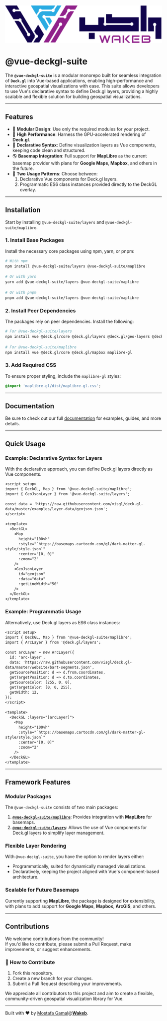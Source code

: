 <p align="center">
    <a href="https://wakeb.tech/" target="_blank">
      <img src="./docs/public/wakeb-logo-light-mode.png" alt="Wakeb Logo" height="120">
    </a>
</p>

# @vue-deckgl-suite

The **`@vue-deckgl-suite`** is a modular monorepo built for seamless integration of **`Deck.gl`** into Vue-based applications, enabling high-performance and interactive geospatial visualizations with ease. This suite allows developers to use Vue's declarative syntax to define Deck.gl layers, providing a highly scalable and flexible solution for building geospatial visualizations.

---

## Features

- 🧩 **Modular Design**: Use only the required modules for your project.
- 🚀 **High Performance**: Harness the GPU-accelerated rendering of **Deck.gl**.
- 🔧 **Declarative Syntax**: Define visualization layers as Vue components, keeping code clean and structured.
- 🌎 **Basemap Integration**: Full support for **MapLibre** as the current basemap provider with plans for **Google Maps**, **Mapbox**, and others in the future.
- 🔄 **Two Usage Patterns**: Choose between:
    1. Declarative Vue components for Deck.gl layers.
    2. Programmatic ES6 class instances provided directly to the DeckGL overlay.

---

## Installation

Start by installing `@vue-deckgl-suite/layers` and `@vue-deckgl-suite/maplibre`.

### 1. Install Base Packages
Install the necessary core packages using npm, yarn, or pnpm:
```bash
# With npm
npm install @vue-deckgl-suite/layers @vue-deckgl-suite/maplibre

# Or with yarn
yarn add @vue-deckgl-suite/layers @vue-deckgl-suite/maplibre

# Or with pnpm
pnpm add @vue-deckgl-suite/layers @vue-deckgl-suite/maplibre
```

### 2. Install Peer Dependencies
The packages rely on peer dependencies. Install the following:
```bash
# For @vue-deckgl-suite/layers
npm install vue @deck.gl/core @deck.gl/layers @deck.gl/geo-layers @deck.gl/aggregation-layers

# For @vue-deckgl-suite/maplibre
npm install vue @deck.gl/core @deck.gl/mapbox maplibre-gl
```

### 3. Add Required CSS
To ensure proper styling, include the `maplibre-gl` styles:
```scss
@import 'maplibre-gl/dist/maplibre-gl.css';
```

---

## Documentation

Be sure to check out our full [documentation](https://vue-deckgl-suite.wakeb.tech) for examples, guides, and more details.

---

## Quick Usage

### Example: Declarative Syntax for Layers
With the declarative approach, you can define Deck.gl layers directly as Vue components.

```vue
<script setup>
import { DeckGL, Map } from '@vue-deckgl-suite/maplibre';
import { GeoJsonLayer } from '@vue-deckgl-suite/layers';

const data = 'https://raw.githubusercontent.com/visgl/deck.gl-data/master/examples/layer-data/geojson.json';
</script>

<template>
  <DeckGL>
    <Map
      height="100vh"
      :style="`https://basemaps.cartocdn.com/gl/dark-matter-gl-style/style.json`"
      :center="[0, 0]"
      :zoom="2"
    />
    <GeoJsonLayer
      id="geojson"
      :data="data"
      :getLineWidth="50"
    />
  </DeckGL>
</template>
```

### Example: Programmatic Usage
Alternatively, use Deck.gl layers as ES6 class instances:

```vue
<script setup>
import { DeckGL, Map } from '@vue-deckgl-suite/maplibre';
import { ArcLayer } from '@deck.gl/layers';

const arcLayer = new ArcLayer({
  id: 'arc-layer',
  data: 'https://raw.githubusercontent.com/visgl/deck.gl-data/master/website/bart-segments.json',
  getSourcePosition: d => d.from.coordinates,
  getTargetPosition: d => d.to.coordinates,
  getSourceColor: [255, 0, 0],
  getTargetColor: [0, 0, 255],
  getWidth: 12,
});
</script>

<template>
  <DeckGL :layers="[arcLayer]">
    <Map
      height="100vh"
      :style="`https://basemaps.cartocdn.com/gl/dark-matter-gl-style/style.json`"
      :center="[0, 0]"
      :zoom="2"
    />
  </DeckGL>
</template>
```

---

## Framework Features

### Modular Packages
The `@vue-deckgl-suite` consists of two main packages:
1. **[`@vue-deckgl-suite/maplibre`](./docs/maplibre-basemap/)**:
   Provides integration with **MapLibre** for basemaps.
2. **[`@vue-deckgl-suite/layers`](./docs/layers/)**:
   Allows the use of Vue components for Deck.gl layers to simplify layer management.

### Flexible Layer Rendering
With `@vue-deckgl-suite`, you have the option to render layers either:
- Programmatically, suited for dynamically managed visualizations.
- Declaratively, keeping the project aligned with Vue's component-based architecture.

### Scalable for Future Basemaps
Currently supporting **MapLibre**, the package is designed for extensibility, with plans to add support for **Google Maps**, **Mapbox**, **ArcGIS**, and others.

---

## Contributions

We welcome contributions from the community!  
If you'd like to contribute, please submit a Pull Request, make improvements, or suggest enhancements.

### 👥 How to Contribute
1. Fork this repository.
2. Create a new branch for your changes.
3. Submit a Pull Request describing your improvements.

We appreciate all contributors to this project and aim to create a flexible, community-driven geospatial visualization library for Vue.

---

Built with ❤️ by [Mostafa Gamal](https://github.com/MostafaGamalSayed)@[**Wakeb**](https://wakeb.tech/).